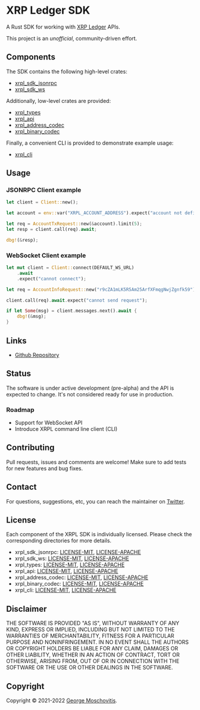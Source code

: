 # XRP Ledger SDK

A Rust SDK for working with [XRP Ledger](https://xrpl.org) APIs.

This project is an *unofficial*, community-driven effort.

## Components

The SDK contains the following high-level crates:

- [xrpl_sdk_jsonrpc](xrpl_sdk_jsonrpc/)
- [xrpl_sdk_ws](xrpl_sdk_ws/)

Additionally, low-level crates are provided:

- [xrpl_types](xrpl_types/)
- [xrpl_api](xrpl_api/)
- [xrpl_address_codec](xrpl_address_codec/)
- [xrpl_binary_codec](xrpl_binary_codec/)

Finally, a convenient CLI is provided to demonstrate example usage:

- [xrpl_cli](xrpl_cli/)

## Usage

### JSONRPC Client example

```rust
let client = Client::new();

let account = env::var("XRPL_ACCOUNT_ADDRESS").expect("account not defined");

let req = AccountTxRequest::new(&account).limit(5);
let resp = client.call(req).await;

dbg!(&resp);
```

### WebSocket Client example

```rust
let mut client = Client::connect(DEFAULT_WS_URL)
    .await
    .expect("cannot connect");

let req = AccountInfoRequest::new("r9cZA1mLK5R5Am25ArfXFmqgNwjZgnfk59").strict(true);

client.call(req).await.expect("cannot send request");

if let Some(msg) = client.messages.next().await {
    dbg!(&msg);
}
```


## Links

- [Github Repository](https://github.com/gmosx/xrpl_sdk_rust)

## Status

The software is under active development (pre-alpha) and the API is expected to
change. It's not considered ready for use in production.

### Roadmap

- Support for WebSocket API
- Introduce XRPL command line client (CLI)

## Contributing

Pull requests, issues and comments are welcome! Make sure to add tests for new features and bug fixes.

## Contact

For questions, suggestions, etc, you can reach the maintainer on [Twitter](https://twitter.com/gmosx).

## License

Each component of the XRPL SDK is individually licensed. Please check the corresponding directories for more details.

- xrpl_sdk_jsonrpc: [LICENSE-MIT](xrpl_sdk_jsonrpc/LICENSE-MIT), [LICENSE-APACHE](xrpl_sdk_jspnrpc/LICENSE-APACHE)
- xrpl_sdk_ws: [LICENSE-MIT](xrpl_sdk_ws/LICENSE-MIT), [LICENSE-APACHE](xrpl_sdk_ws/LICENSE-APACHE)
- xrpl_types: [LICENSE-MIT](xrpl_types/LICENSE-MIT), [LICENSE-APACHE](xrpl_types/LICENSE-APACHE)
- xrpl_api: [LICENSE-MIT](xrpl_types/LICENSE-MIT), [LICENSE-APACHE](xrpl_types/LICENSE-APACHE)
- xrpl_address_codec: [LICENSE-MIT](xrpl_address_codec/LICENSE-MIT), [LICENSE-APACHE](xrpl_address_codec/LICENSE-APACHE)
- xrpl_binary_codec: [LICENSE-MIT](xrpl_binary_codec/LICENSE-MIT), [LICENSE-APACHE](xrpl_binary_codec/LICENSE-APACHE)
- xrpl_cli: [LICENSE-MIT](xrpl_cli/LICENSE-MIT), [LICENSE-APACHE](xrpl_cli/LICENSE-APACHE)

## Disclaimer

THE SOFTWARE IS PROVIDED "AS IS", WITHOUT WARRANTY OF
ANY KIND, EXPRESS OR IMPLIED, INCLUDING BUT NOT LIMITED
TO THE WARRANTIES OF MERCHANTABILITY, FITNESS FOR A
PARTICULAR PURPOSE AND NONINFRINGEMENT. IN NO EVENT
SHALL THE AUTHORS OR COPYRIGHT HOLDERS BE LIABLE FOR ANY
CLAIM, DAMAGES OR OTHER LIABILITY, WHETHER IN AN ACTION
OF CONTRACT, TORT OR OTHERWISE, ARISING FROM, OUT OF OR
IN CONNECTION WITH THE SOFTWARE OR THE USE OR OTHER
DEALINGS IN THE SOFTWARE.

## Copyright

Copyright © 2021-2022 [George Moschovitis](https://gmosx.ninja).
